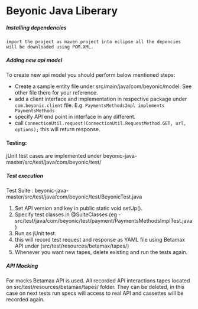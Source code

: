 # Beyonic Java Liberary

##### Installing dependencies
```
import the project as maven project into eclipse all the depencies will be downloaded using POM.XML.
```

##### Adding new api model
To create new api model you should perform below mentioned steps:
- Create a sample entity file under src/main/java/com/beyonic/model. See other file there for your reference.
- add a client interface and implementation in respective package under  ```com.beyonic.client``` file. E.g. ```PaymentsMethodsImpl implements PaymentsMethods```
- specify API end point in interface in any different.
- call ```ConnectionUtil.request(ConnectionUtil.RequestMethod.GET, url, options);``` this will return response.

#### Testing:
jUnit test cases are implemented under beyonic-java-master/src/test/java/com/beyonic/test/

##### Test execution
Test Suite :  beyonic-java-master/src/test/java/com/beyonic/test/BeyonicTest.java
1. Set API version and key in public static void setUp().
2. Specify test classes in @SuiteClasses (eg - src/test/java/com/beyonic/test/payment/PaymentsMethodsImplTest.java)
3. Run as jUnit test.
4. this will record test request and response as YAML file using Betamax API under (src/test/resources/betamax/tapes/)
5. Whenever you want new tapes, delete existing and run the tests again.


##### API Mocking
For mocks Betamax API is used.
All recorded API interactions tapes located on src/test/resources/betamax/tapes/ folder.
They can be deleted, in this case on next tests run specs will access to real API and cassettes will be recorded again.
